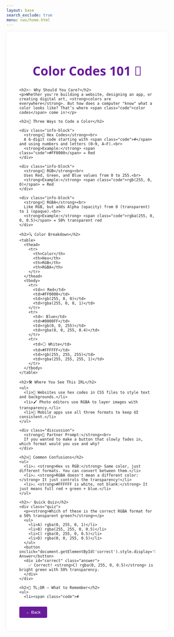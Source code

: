 ```yaml
---
layout: base
search_exclude: true
menu: nav/home.html
---
```


<html lang="en">
<head>
  <meta charset="UTF-8">
  <meta name="viewport" content="width=device-width, initial-scale=1.0">
  <title>Color Codes 101 🎨</title>
  <style>
    body {
      font-family: 'Segoe UI', sans-serif;
      background-color: #fdfdfd;
      margin: 0;
      padding: 30px;
      color: #222;
    }
    .lesson {
      max-width: 900px;
      margin: auto;
      background: #ffffff;
      padding: 40px;
      border-radius: 10px;
      box-shadow: 0 0 10px rgba(0,0,0,0.05);
    }
    h1 {
      font-size: 2.8em;
      color: #6a1b9a;
      text-align: center;
    }
    h2 {
      font-size: 1.9em;
      margin-top: 40px;
      border-bottom: 2px solid #6a1b9a33;
      padding-bottom: 6px;
    }
    .info-block {
      background: #f3e5f5;
      padding: 20px;
      border-left: 6px solid #6a1b9a;
      border-radius: 5px;
      margin: 20px 0;
    }
    .code {
      font-family: monospace;
      background: #eee;
      padding: 10px 15px;
      border-radius: 4px;
      display: inline-block;
    }
    table {
      width: 100%;
      border-collapse: collapse;
      margin-top: 20px;
    }
    th, td {
      padding: 10px;
      border: 1px solid #ddd;
      text-align: center;
    }
    .quiz {
      background: #ede7f6;
      padding: 20px;
      margin-top: 40px;
      border-left: 6px solid #4527a0;
      border-radius: 5px;
    }
    button {
      margin-top: 10px;
      padding: 10px 20px;
      background: #6a1b9a;
      color: white;
      border: none;
      border-radius: 4px;
      cursor: pointer;
    }
    .answer {
      display: none;
      background: #d1c4e9;
      padding: 15px;
      margin-top: 15px;
      border-radius: 5px;
    }
    .discussion {
      background: #fff3e0;
      padding: 15px;
      border-left: 5px solid #ff9800;
      margin: 30px 0;
    }
  </style>
</head>
<body>
  <div class="lesson">
    <h1>Color Codes 101 🎨</h1>

    <h2>✨ Why Should You Care?</h2>
    <p>Whether you're building a website, designing an app, or creating digital art, <strong>colors are everywhere</strong>. But how does a computer "know" what a color looks like? That’s where <span class="code">color codes</span> come in!</p>

    <h2>📌 Three Ways to Code a Color</h2>

    <div class="info-block">
      <strong>🔷 Hex Codes</strong><br>
      A 6-digit code starting with <span class="code">#</span> and using numbers and letters (0–9, A–F).<br>
      <strong>Example:</strong> <span class="code">#FF0000</span> = Red
    </div>

    <div class="info-block">
      <strong>🔶 RGB</strong><br>
      Uses Red, Green, and Blue values from 0 to 255.<br>
      <strong>Example:</strong> <span class="code">rgb(255, 0, 0)</span> = Red
    </div>

    <div class="info-block">
      <strong>🔷 RGBA</strong><br>
      Like RGB, but adds Alpha (opacity) from 0 (transparent) to 1 (opaque).<br>
      <strong>Example:</strong> <span class="code">rgba(255, 0, 0, 0.5)</span> = 50% transparent red
    </div>

    <h2>🔍 Color Breakdown</h2>
    <table>
      <thead>
        <tr>
          <th>Color</th>
          <th>Hex</th>
          <th>RGB</th>
          <th>RGBA</th>
        </tr>
      </thead>
      <tbody>
        <tr>
          <td>🔥 Red</td>
          <td>#FF0000</td>
          <td>rgb(255, 0, 0)</td>
          <td>rgba(255, 0, 0, 1)</td>
        </tr>
        <tr>
          <td>💧 Blue</td>
          <td>#0000FF</td>
          <td>rgb(0, 0, 255)</td>
          <td>rgba(0, 0, 255, 0.4)</td>
        </tr>
        <tr>
          <td>⚪ White</td>
          <td>#FFFFFF</td>
          <td>rgb(255, 255, 255)</td>
          <td>rgba(255, 255, 255, 1)</td>
        </tr>
      </tbody>
    </table>

    <h2>🛠️ Where You See This IRL</h2>
    <ul>
      <li>🎨 Websites use hex codes in CSS files to style text and backgrounds.</li>
      <li>🖌️ Photo editors use RGBA to layer images with transparency.</li>
      <li>📱 Mobile apps use all three formats to keep UI consistent.</li>
    </ul>

    <div class="discussion">
      <strong>🧠 Partner Prompt:</strong><br>
      If you wanted to make a button that slowly fades in, which format would you use and why?
    </div>

    <h2>😬 Common Confusions</h2>
    <ul>
      <li>⚠️ <strong>Hex vs RGB:</strong> Same color, just different formats. You can convert between them.</li>
      <li>⚠️ <strong>RGBA doesn't mean a different color:</strong> It just controls the transparency!</li>
      <li>⚠️ <strong>#FFFFFF is white, not blank:</strong> It just means full red + green + blue.</li>
    </ul>

    <h2>✅ Quick Quiz</h2>
    <div class="quiz">
      <p><strong>Which of these is the correct RGBA format for a 50% transparent green?</strong></p>
      <ul>
        <li>A) rgba(0, 255, 0, 1)</li>
        <li>B) rgba(255, 255, 0, 0.5)</li>
        <li>C) rgba(0, 255, 0, 0.5)</li>
        <li>D) rgba(0, 0, 255, 0.5)</li>
      </ul>
      <button onclick="document.getElementById('correct').style.display='block'">Show Answer</button>
      <div id="correct" class="answer">
        ✅ Correct! <strong>C) rgba(0, 255, 0, 0.5)</strong> is bright green with 50% transparency.
      </div>
    </div>

    <h2>🔑 TL;DR – What to Remember</h2>
    <ul>
      <li><span class="code">#

<script>
  function goBack() {
    window.location.href = 'Base64Lesson.html'; // 👈 example of your previous page
  }
</script>


<div class="d-flex justify-content-center py-4">
  <button class="btn btn-custom me-3" onclick="goBack()">← Back</button>